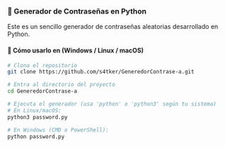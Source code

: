 ### 🔐 Generador de Contraseñas en Python

Este es un sencillo generador de contraseñas aleatorias desarrollado en Python.

#### 🧪 Cómo usarlo en (Windows / Linux / macOS)

```bash
# Clona el repositorio
git clone https://github.com/s4tker/GeneredorContrase-a.git

# Entra al directorio del proyecto
cd GeneredorContrase-a

# Ejecuta el generador (usa 'python' o 'python3' según tu sistema)
# En Linux/macOS:
python3 password.py

# En Windows (CMD o PowerShell):
python password.py 
```
